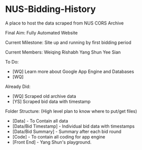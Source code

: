 NUS-Bidding-History
===================

A place to host the data scraped from NUS CORS Archive

Final Aim: Fully Automated Website

Current Milestone: Site up and running by first bidding period

Current Members: 
Weiqing
Rishabh
Yang Shun
Yee Sian

To Do:
- [WQ] Learn more about Google App Engine and Databases
- [WQ] 


Already Did:
- [WQ] Scraped old archive data
- [YS] Scraped bid data with timestamp

Folder Structure: (High level plan to know where to put/get files)
- [Data] - To Contain all data
- [Data/Bid Timestamp] - Individual bid data with timestamps
- [Data/Bid Summary] - Summary after each bid round
- [Code] - To contain all coding for app engine
- [Front End] - Yang Shun's playground.